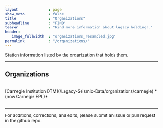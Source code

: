 ```yaml
---
layout              : page
show_meta           : false
title               : "Organizations"
subheadline         : "FIND"
teaser              : "Find more information about legacy holdings."
header:
   image_fullwidth  : "organizations_resampled.jpg"
permalink           : "/organizations/"
---
```


Station information listed by the organization that holds them.

---
## Organizations

<br>
[Carnegie Institution DTM](/Legacy-Seismic-Data/organizations/carnegie) *(now Carnegie EPL)*

<br>
<br>

---

For additions, corrections, and edits, please submit an issue or pull request in the github repo.
